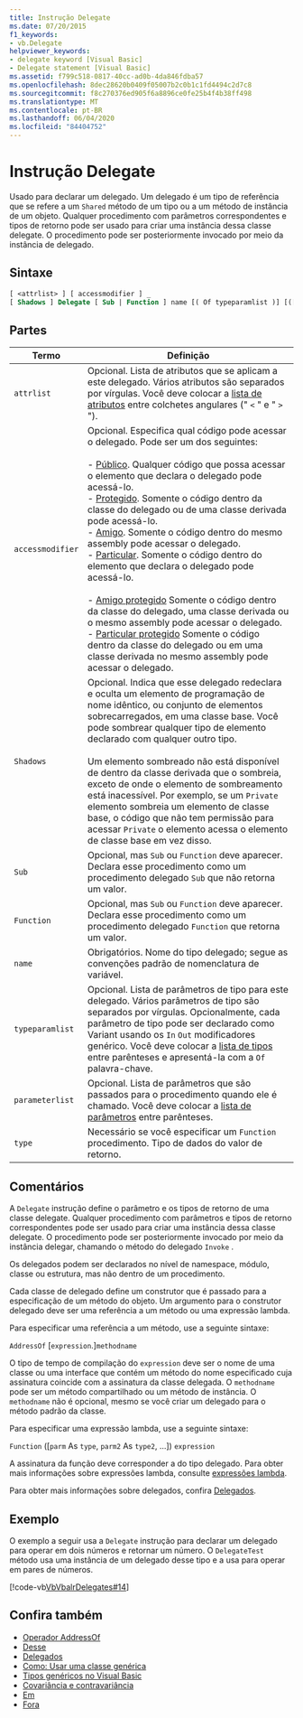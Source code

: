 ```yaml
---
title: Instrução Delegate
ms.date: 07/20/2015
f1_keywords:
- vb.Delegate
helpviewer_keywords:
- delegate keyword [Visual Basic]
- Delegate statement [Visual Basic]
ms.assetid: f799c518-0817-40cc-ad0b-4da846fdba57
ms.openlocfilehash: 8dec28620b0409f05007b2c0b1c1fd4494c2d7c8
ms.sourcegitcommit: f8c270376ed905f6a8896ce0fe25b4f4b38ff498
ms.translationtype: MT
ms.contentlocale: pt-BR
ms.lasthandoff: 06/04/2020
ms.locfileid: "84404752"
---
```

# <a name="delegate-statement"></a>Instrução Delegate
Usado para declarar um delegado. Um delegado é um tipo de referência que se refere a um `Shared` método de um tipo ou a um método de instância de um objeto. Qualquer procedimento com parâmetros correspondentes e tipos de retorno pode ser usado para criar uma instância dessa classe delegate. O procedimento pode ser posteriormente invocado por meio da instância de delegado.  
  
## <a name="syntax"></a>Sintaxe  
  
```vb  
[ <attrlist> ] [ accessmodifier ] _  
[ Shadows ] Delegate [ Sub | Function ] name [( Of typeparamlist )] [([ parameterlist ])] [ As type ]  
```  
  
## <a name="parts"></a>Partes  
  
|Termo|Definição|  
|---|---|  
|`attrlist`|Opcional. Lista de atributos que se aplicam a este delegado. Vários atributos são separados por vírgulas. Você deve colocar a [lista de atributos](attribute-list.md) entre colchetes angulares (" `<` " e " `>` ").|  
|`accessmodifier`|Opcional. Especifica qual código pode acessar o delegado. Pode ser um dos seguintes:<br /><br /> - [Público](../modifiers/public.md). Qualquer código que possa acessar o elemento que declara o delegado pode acessá-lo.<br />-   [Protegido](../modifiers/protected.md). Somente o código dentro da classe do delegado ou de uma classe derivada pode acessá-lo.<br />-   [Amigo](../modifiers/friend.md). Somente o código dentro do mesmo assembly pode acessar o delegado.<br />- [Particular](../modifiers/private.md). Somente o código dentro do elemento que declara o delegado pode acessá-lo.<br /><br /> - [Amigo protegido](../modifiers/protected-friend.md) Somente o código dentro da classe do delegado, uma classe derivada ou o mesmo assembly pode acessar o delegado. <br />- [Particular protegido](../modifiers/private-protected.md) Somente o código dentro da classe do delegado ou em uma classe derivada no mesmo assembly pode acessar o delegado. |  
|`Shadows`|Opcional. Indica que esse delegado redeclara e oculta um elemento de programação de nome idêntico, ou conjunto de elementos sobrecarregados, em uma classe base. Você pode sombrear qualquer tipo de elemento declarado com qualquer outro tipo.<br /><br /> Um elemento sombreado não está disponível de dentro da classe derivada que o sombreia, exceto de onde o elemento de sombreamento está inacessível. Por exemplo, se um `Private` elemento sombreia um elemento de classe base, o código que não tem permissão para acessar `Private` o elemento acessa o elemento de classe base em vez disso.|  
|`Sub`|Opcional, mas `Sub` ou `Function` deve aparecer. Declara esse procedimento como um procedimento delegado `Sub` que não retorna um valor.|  
|`Function`|Opcional, mas `Sub` ou `Function` deve aparecer. Declara esse procedimento como um procedimento delegado `Function` que retorna um valor.|  
|`name`|Obrigatórios. Nome do tipo delegado; segue as convenções padrão de nomenclatura de variável.|  
|`typeparamlist`|Opcional. Lista de parâmetros de tipo para este delegado. Vários parâmetros de tipo são separados por vírgulas. Opcionalmente, cada parâmetro de tipo pode ser declarado como Variant usando os `In` `Out` modificadores genérico. Você deve colocar a [lista de tipos](type-list.md) entre parênteses e apresentá-la com a `Of` palavra-chave.|  
|`parameterlist`|Opcional. Lista de parâmetros que são passados para o procedimento quando ele é chamado. Você deve colocar a [lista de parâmetros](parameter-list.md) entre parênteses.|  
|`type`|Necessário se você especificar um `Function` procedimento. Tipo de dados do valor de retorno.|  
  
## <a name="remarks"></a>Comentários  
 A `Delegate` instrução define o parâmetro e os tipos de retorno de uma classe delegate. Qualquer procedimento com parâmetros e tipos de retorno correspondentes pode ser usado para criar uma instância dessa classe delegate. O procedimento pode ser posteriormente invocado por meio da instância delegar, chamando o método do delegado `Invoke` .  
  
 Os delegados podem ser declarados no nível de namespace, módulo, classe ou estrutura, mas não dentro de um procedimento.  
  
 Cada classe de delegado define um construtor que é passado para a especificação de um método do objeto. Um argumento para o construtor delegado deve ser uma referência a um método ou uma expressão lambda.  
  
 Para especificar uma referência a um método, use a seguinte sintaxe:  
  
 `AddressOf` [`expression`.]`methodname`  
  
 O tipo de tempo de compilação do `expression` deve ser o nome de uma classe ou uma interface que contém um método do nome especificado cuja assinatura coincide com a assinatura da classe delegada. O `methodname` pode ser um método compartilhado ou um método de instância. O `methodname` não é opcional, mesmo se você criar um delegado para o método padrão da classe.  
  
 Para especificar uma expressão lambda, use a seguinte sintaxe:  
  
 `Function` ([`parm` As `type`, `parm2` As `type2`, ...]) `expression`  
  
 A assinatura da função deve corresponder a do tipo delegado. Para obter mais informações sobre expressões lambda, consulte [expressões lambda](../../programming-guide/language-features/procedures/lambda-expressions.md).  
  
 Para obter mais informações sobre delegados, confira [Delegados](../../programming-guide/language-features/delegates/index.md).  
  
## <a name="example"></a>Exemplo  
 O exemplo a seguir usa a `Delegate` instrução para declarar um delegado para operar em dois números e retornar um número. O `DelegateTest` método usa uma instância de um delegado desse tipo e a usa para operar em pares de números.  
  
 [!code-vb[VbVbalrDelegates#14](~/samples/snippets/visualbasic/VS_Snippets_VBCSharp/VbVbalrDelegates/VB/Class1.vb#14)]  
  
## <a name="see-also"></a>Confira também

- [Operador AddressOf](../operators/addressof-operator.md)
- [Desse](of-clause.md)
- [Delegados](../../programming-guide/language-features/delegates/index.md)
- [Como: Usar uma classe genérica](../../programming-guide/language-features/data-types/how-to-use-a-generic-class.md)
- [Tipos genéricos no Visual Basic](../../programming-guide/language-features/data-types/generic-types.md)
- [Covariância e contravariância](../../programming-guide/concepts/covariance-contravariance/index.md)
- [Em](../modifiers/in-generic-modifier.md)
- [Fora](../modifiers/out-generic-modifier.md)
